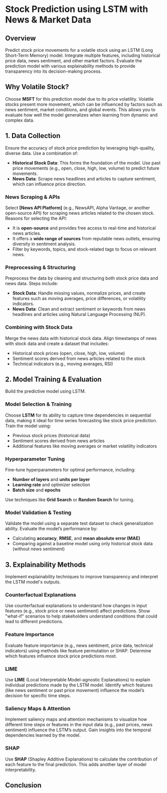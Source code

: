 # Stock Prediction using LSTM with News & Market Data

## Overview

Predict stock price movements for a volatile stock using an LSTM (Long Short-Term Memory) model. Integrate multiple features, including historical price data, news sentiment, and other market factors. Evaluate the prediction model with various explainability methods to provide transparency into its decision-making process.

## Why Volatile Stock?

Choose **MSFT** for this prediction model due to its price volatility. Volatile stocks present more movement, which can be influenced by factors such as news sentiment, market conditions, and global events. This allows you to evaluate how well the model generalizes when learning from dynamic and complex data.

## 1. Data Collection

Ensure the accuracy of stock price prediction by leveraging high-quality, diverse data. Use a combination of:

- **Historical Stock Data**: This forms the foundation of the model. Use past price movements (e.g., open, close, high, low, volume) to predict future movements.
- **News Data**: Scrape news headlines and articles to capture sentiment, which can influence price direction.

### News Scraping & APIs

Select **[News API Platform]** (e.g., NewsAPI, Alpha Vantage, or another open-source API) for scraping news articles related to the chosen stock. Reasons for selecting the API:
- It is **open-source** and provides free access to real-time and historical news articles.
- It offers a **wide range of sources** from reputable news outlets, ensuring diversity in sentiment analysis.
- Filter by keywords, topics, and stock-related tags to focus on relevant news.

### Preprocessing & Structuring

Preprocess the data by cleaning and structuring both stock price data and news data. Steps include:
- **Stock Data**: Handle missing values, normalize prices, and create features such as moving averages, price differences, or volatility indicators.
- **News Data**: Clean and extract sentiment or keywords from news headlines and articles using Natural Language Processing (NLP).

### Combining with Stock Data

Merge the news data with historical stock data. Align timestamps of news with stock data and create a dataset that includes:
- Historical stock prices (open, close, high, low, volume)
- Sentiment scores derived from news articles related to the stock
- Technical indicators (e.g., moving averages, RSI)

## 2. Model Training & Evaluation

Build the predictive model using LSTM.

### Model Selection & Training

Choose **LSTM** for its ability to capture time dependencies in sequential data, making it ideal for time series forecasting like stock price prediction. Train the model using:
- Previous stock prices (historical data)
- Sentiment scores derived from news articles
- Additional features like moving averages or market volatility indicators

### Hyperparameter Tuning

Fine-tune hyperparameters for optimal performance, including:
- **Number of layers** and **units per layer**
- **Learning rate** and optimizer selection
- **Batch size** and **epochs**

Use techniques like **Grid Search** or **Random Search** for tuning.

### Model Validation & Testing

Validate the model using a separate test dataset to check generalization ability. Evaluate the model’s performance by:
- Calculating **accuracy**, **RMSE**, and **mean absolute error (MAE)**
- Comparing against a baseline model using only historical stock data (without news sentiment)

## 3. Explainability Methods

Implement explainability techniques to improve transparency and interpret the LSTM model's outputs.

### Counterfactual Explanations

Use counterfactual explanations to understand how changes in input features (e.g., stock price or news sentiment) affect predictions. Show "what-if" scenarios to help stakeholders understand conditions that could lead to different predictions.

### Feature Importance

Evaluate feature importance (e.g., news sentiment, price data, technical indicators) using methods like feature permutation or SHAP. Determine which features influence stock price predictions most.

### LIME

Use **LIME** (Local Interpretable Model-agnostic Explanations) to explain individual predictions made by the LSTM model. Identify which features (like news sentiment or past price movement) influence the model’s decision for specific time steps.

### Saliency Maps & Attention

Implement saliency maps and attention mechanisms to visualize how different time steps or features in the input data (e.g., past prices, news sentiment) influence the LSTM’s output. Gain insights into the temporal dependencies learned by the model.

### SHAP

Use **SHAP** (Shapley Additive Explanations) to calculate the contribution of each feature to the final prediction. This adds another layer of model interpretability.


## Conclusion

<TBD>
